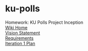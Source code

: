 # ku-polls
Homework: KU Polls Project Inception  
[Wiki Home](../../wiki/Home)  
[Vision Statement](../../wiki/Vision%20Statement)  
[Requirements](../../wiki/Requirements)  
[Iteration 1 Plan](../../wiki/Iteration%201%20Plan)  